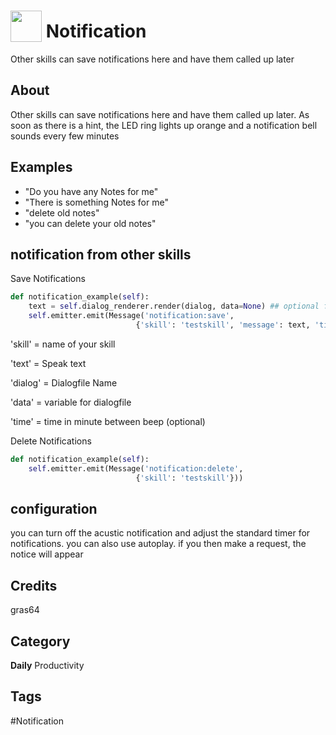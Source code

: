 # <img src="https://raw.githack.com/FortAwesome/Font-Awesome/master/svgs/solid/comments.svg" card_color="#40DBB0" width="50" height="50" style="vertical-align:bottom"/> Notification
Other skills can save notifications here and have them called up later

## About
Other skills can save notifications here and have them called up later. As soon as there is a hint, the LED ring lights up orange and a notification bell sounds every few minutes

## Examples
* "Do you have any Notes for me"
* "There is something Notes for me"
* "delete old notes"
* "you can delete your old notes"


## notification from other skills

Save Notifications
```python 
def notification_example(self):
    text = self.dialog_renderer.render(dialog, data=None) ## optional for dialogfile
    self.emitter.emit(Message('notification:save',
                            {'skill': 'testskill', 'message': text, 'time': 30}))
```
'skill' = name of your skill

'text' = Speak text

'dialog' = Dialogfile Name

'data' = variable for dialogfile

'time' = time in minute between beep (optional)

Delete Notifications
```python 
def notification_example(self):
    self.emitter.emit(Message('notification:delete',
                            {'skill': 'testskill'}))
```
## configuration
you can turn off the acustic notification and adjust the standard timer for notifications. you can also use autoplay. if you then make a request, the notice will appear

## Credits
gras64

## Category
**Daily**
Productivity

## Tags
#Notification

